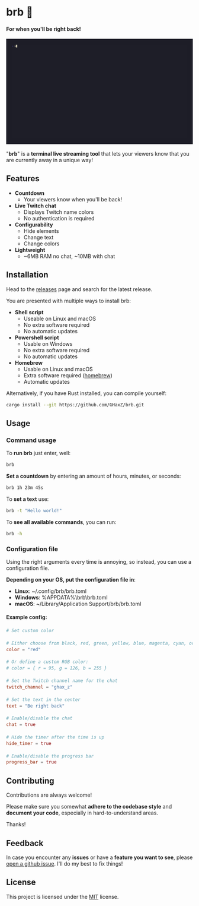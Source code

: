 # brb 🏃

#### For when you'll be right back!

![demo.gif](https://github.com/GHaxZ/brb/blob/master/.github/demo.gif)

"**brb**" is a **terminal live streaming tool** that lets your viewers know that you are currently away in a unique way!

## Features

- **Countdown**
  - Your viewers know when you'll be back!
- **Live Twitch chat**
  - Displays Twitch name colors
  - No authentication is required
- **Configurability**
  - Hide elements
  - Change text
  - Change colors
- **Lightweight**
  - ~6MB RAM no chat, ~10MB with chat

## Installation

Head to the [releases](https://github.com/GHaxZ/brb/releases) page and search for the latest release.

You are presented with multiple ways to install brb:
- **Shell script**
  - Useable on Linux and macOS
  - No extra software required
  - No automatic updates
- **Powershell script**
  - Usable on Windows
  - No extra software required
  - No automatic updates
- **Homebrew**
  - Usable on Linux and macOS
  - Extra software required ([homebrew](https://brew.sh/))
  - Automatic updates

Alternatively, if you have Rust installed, you can compile yourself:
```bash
cargo install --git https://github.com/GHaxZ/brb.git
```

## Usage

### Command usage

To **run brb** just enter, well:

```bash
brb
```

**Set a countdown** by entering an amount of hours, minutes, or seconds:

```bash
brb 1h 23m 45s
```

To **set a text** use:

```bash
brb -t "Hello world!"
```

To **see all available commands**, you can run:

```bash
brb -h
```

### Configuration file

Using the right arguments every time is annoying, so instead, you can use a configuration file.

**Depending on your OS, put the configuration file in**:

- **Linux**: ~/.config/brb/brb.toml
- **Windows**: %APPDATA%\brb\brb.toml
- **macOS**: ~/Library/Application Support/brb/brb.toml

#### Example config:

```toml
# Set custom color

# Either choose from black, red, green, yellow, blue, magenta, cyan, or white:
color = "red"

# Or define a custom RGB color:
# color = { r = 95, g = 126, b = 255 }

# Set the Twitch channel name for the chat
twitch_channel = "ghax_z"

# Set the text in the center
text = "Be right back"

# Enable/disable the chat
chat = true

# Hide the timer after the time is up
hide_timer = true

# Enable/disable the progress bar
progress_bar = true
```

## Contributing

Contributions are always welcome!

Please make sure you somewhat **adhere to the codebase style** and **document your code**, especially in hard-to-understand areas.

Thanks!

## Feedback

In case you encounter any **issues** or have a **feature you want to see**, please [open a github issue](https://github.com/GHaxZ/brb/issues/new). I'll do my best to fix things!

## License

This project is licensed under the [MIT](https://choosealicense.com/licenses/mit/) license.
